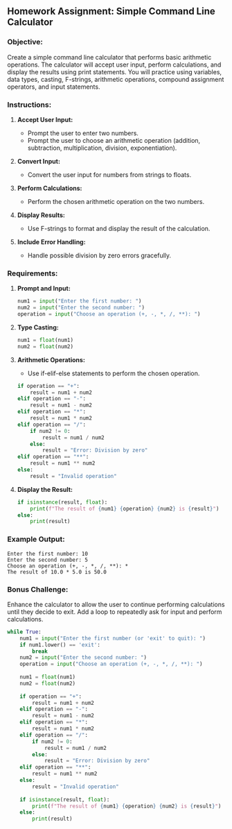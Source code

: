 ## Homework Assignment: Simple Command Line Calculator

### Objective:
Create a simple command line calculator that performs basic arithmetic operations. The calculator will accept user input, perform calculations, and display the results using print statements. You will practice using variables, data types, casting, F-strings, arithmetic operations, compound assignment operators, and input statements.

### Instructions:

1. **Accept User Input:**
   - Prompt the user to enter two numbers. 
   - Prompt the user to choose an arithmetic operation (addition, subtraction, multiplication, division, exponentiation).

2. **Convert Input:**
   - Convert the user input for numbers from strings to floats.
   
3. **Perform Calculations:**
   - Perform the chosen arithmetic operation on the two numbers.
   
4. **Display Results:**
   - Use F-strings to format and display the result of the calculation.

5. **Include Error Handling:**
   - Handle possible division by zero errors gracefully.

### Requirements:

1. **Prompt and Input:**
   ```python
   num1 = input("Enter the first number: ")
   num2 = input("Enter the second number: ")
   operation = input("Choose an operation (+, -, *, /, **): ")
   ```

2. **Type Casting:**
   ```python
   num1 = float(num1)
   num2 = float(num2)
   ```

3. **Arithmetic Operations:**
   - Use if-elif-else statements to perform the chosen operation.
   ```python
   if operation == "+":
       result = num1 + num2
   elif operation == "-":
       result = num1 - num2
   elif operation == "*":
       result = num1 * num2
   elif operation == "/":
       if num2 != 0:
           result = num1 / num2
       else:
           result = "Error: Division by zero"
   elif operation == "**":
       result = num1 ** num2
   else:
       result = "Invalid operation"
   ```

4. **Display the Result:**
   ```python
   if isinstance(result, float):
       print(f"The result of {num1} {operation} {num2} is {result}")
   else:
       print(result)
   ```

### Example Output:

```
Enter the first number: 10
Enter the second number: 5
Choose an operation (+, -, *, /, **): *
The result of 10.0 * 5.0 is 50.0
```

### Bonus Challenge:
Enhance the calculator to allow the user to continue performing calculations until they decide to exit. Add a loop to repeatedly ask for input and perform calculations.

```python
while True:
    num1 = input("Enter the first number (or 'exit' to quit): ")
    if num1.lower() == 'exit':
        break
    num2 = input("Enter the second number: ")
    operation = input("Choose an operation (+, -, *, /, **): ")
    
    num1 = float(num1)
    num2 = float(num2)
    
    if operation == "+":
        result = num1 + num2
    elif operation == "-":
        result = num1 - num2
    elif operation == "*":
        result = num1 * num2
    elif operation == "/":
        if num2 != 0:
            result = num1 / num2
        else:
            result = "Error: Division by zero"
    elif operation == "**":
        result = num1 ** num2
    else:
        result = "Invalid operation"
    
    if isinstance(result, float):
        print(f"The result of {num1} {operation} {num2} is {result}")
    else:
        print(result)
```